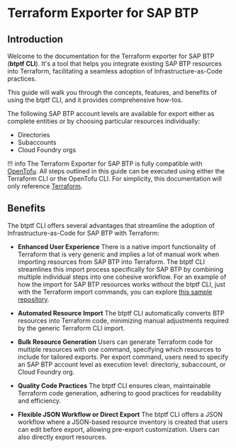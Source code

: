 # Terraform Exporter for SAP BTP

## Introduction
Welcome to the documentation for the Terraform exporter for SAP BTP (**btptf CLI**). It's a tool that helps you integrate existing SAP BTP resources into Terraform, facilitating a seamless adoption of Infrastructure-as-Code practices. 

This guide will walk you through the concepts, features, and benefits of using the btptf CLI, and it provides comprehensive how-tos.

The following SAP BTP account levels are available for export either as complete entities or by choosing particular resources individually: 

- Directories
- Subaccounts
- Cloud Foundry orgs


!!! info
    The Terraform Exporter for SAP BTP is fully compatible with [OpenTofu](https://opentofu.org/). All steps outlined in this guide can be executed using either the Terraform CLI or the OpenTofu CLI. For simplicity, this documentation will only reference [Terraform](https://www.terraform.io/).


## Benefits

The btptf CLI offers several advantages that streamline the adoption of Infrastructure-as-Code for SAP BTP with Terraform:


- **Enhanced User Experience**
 There is a native import functionality of Terraform that is very generic and implies a lot of manual work when importing resources from SAP BTP into Terraform. The btptf CLI streamlines this import process specifically for SAP BTP by combining multiple individual steps into one cohesive workflow. 
For an example of how the import for SAP BTP resources works without the btptf CLI, just with the Terraform import commands, you can explore [this sample repository](https://github.com/SAP-samples/btp-terraform-samples/tree/main/released/import).

- **Automated Resource Import**
The btptf CLI automatically converts BTP resources into Terraform code, minimizing manual adjustments required by the generic Terraform CLI import.

- **Bulk Resource Generation**
Users can generate Terraform code for multiple resources with one command, specifying which resources to include for tailored exports. Per export command, users need to specify an SAP BTP account level as execution level: directoriy, subaccount, or Cloud Foundry org.

- **Quality Code Practices**
The btptf CLI ensures clean, maintainable Terraform code generation, adhering to good practices for readability and efficiency.

- **Flexible JSON Workflow or Direct Export**
The btptf CLI offers a JSON workflow where a JSON-based resource inventory is created that users can edit before export, allowing pre-export customization. Users can also directly export resources.









